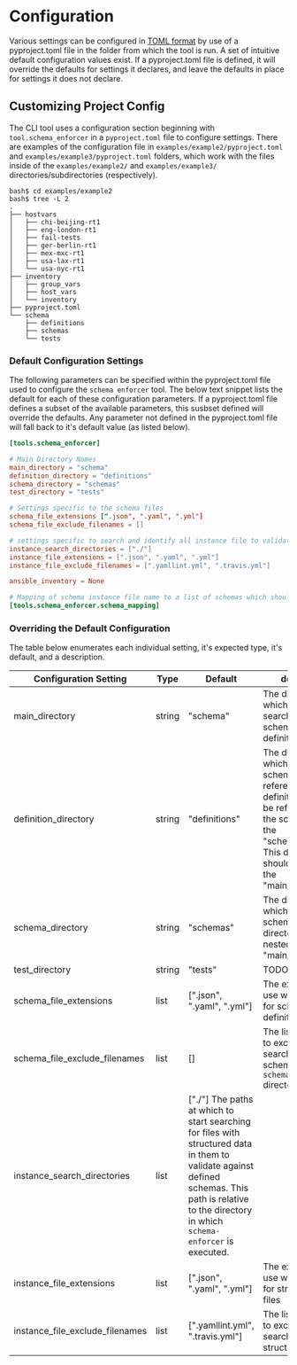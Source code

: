 # Configuration

Various settings can be configured in [TOML format](https://toml.io/en/) by use of a pyproject.toml file in the folder from which the tool is run. A set of intuitive default configuration values exist. If a pyproject.toml file is defined, it will override the defaults for settings it declares, and leave the defaults in place for settings it does not declare.

## Customizing Project Config

The CLI tool uses a configuration section beginning with `tool.schema_enforcer` in a `pyproject.toml` file to configure settings. There are examples of the configuration file in `examples/example2/pyproject.toml` and `examples/example3/pyproject.toml` folders, which work with the files inside of the `examples/example2/` and `examples/example3/` directories/subdirectories (respectively).

```shell
bash$ cd examples/example2
bash$ tree -L 2
.
├── hostvars
│   ├── chi-beijing-rt1
│   ├── eng-london-rt1
│   ├── fail-tests
│   ├── ger-berlin-rt1
│   ├── mex-mxc-rt1
│   ├── usa-lax-rt1
│   └── usa-nyc-rt1
├── inventory
│   ├── group_vars
│   ├── host_vars
│   └── inventory
├── pyproject.toml
└── schema
    ├── definitions
    ├── schemas
    └── tests
```

### Default Configuration Settings

The following parameters can be specified within the pyproject.toml file used to configure the `schema enforcer` tool. The below text snippet lists the default for each of these configuration parameters. If a pyproject.toml file defines a subset of the available parameters, this susbset defined will override the defaults. Any parameter not defined in the pyproject.toml file will fall back to it's default value (as listed below).

```toml
[tools.schema_enforcer]

# Main Directory Names
main_directory = "schema"
definition_directory = "definitions"
schema_directory = "schemas"
test_directory = "tests"

# Settings specific to the schema files
schema_file_extensions [".json", ".yaml", ".yml"]
schema_file_exclude_filenames = []

# settings specific to search and identify all instance file to validate
instance_search_directories = ["./"]
instance_file_extensions = [".json", ".yaml", ".yml"]
instance_file_exclude_filenames = [".yamllint.yml", ".travis.yml"]

ansible_inventory = None

# Mapping of schema instance file name to a list of schemas which should be used to validate data in the instance file
[tools.schema_enforcer.schema_mapping]
```

### Overriding the Default Configuration

The table below enumerates each individual setting, it's expected type, it's default, and a description.

| Configuration Setting | Type | Default | description |
|---|---|---|---|
| main_directory | string | "schema" | The directory in which to start searching for schema and definition files |
| definition_directory | string | "definitions" | The directory in which to search for schema definition references. These definitions are can be referenced by the schema files in the "schema_directory". This directory should be nested in the "main_directory" |
| schema_directory | string | "schemas" | The directory in which to search for schemas. This directory should be nested in the "main_directory" |
| test_directory | string | "tests" | TODO |
| schema_file_extensions | list | [".json", ".yaml", ".yml"] | The extensions to use when searching for schema definition files |
| schema_file_exclude_filenames | list | [] | The list of filenames to exclude when searching for schema files in the `schema_directory` directory |
| instance_search_directories | list | ["./"] The paths at which to start searching for files with structured data in them to validate against defined schemas. This path is relative to the directory in which `schema-enforcer` is executed.
| instance_file_extensions | list | [".json", ".yaml", ".yml"] | The extensions to use when searching for structured data files |
| instance_file_exclude_filenames | list | [".yamllint.yml", ".travis.yml"] | The list of filenames to exclude when searching for structured data files |
